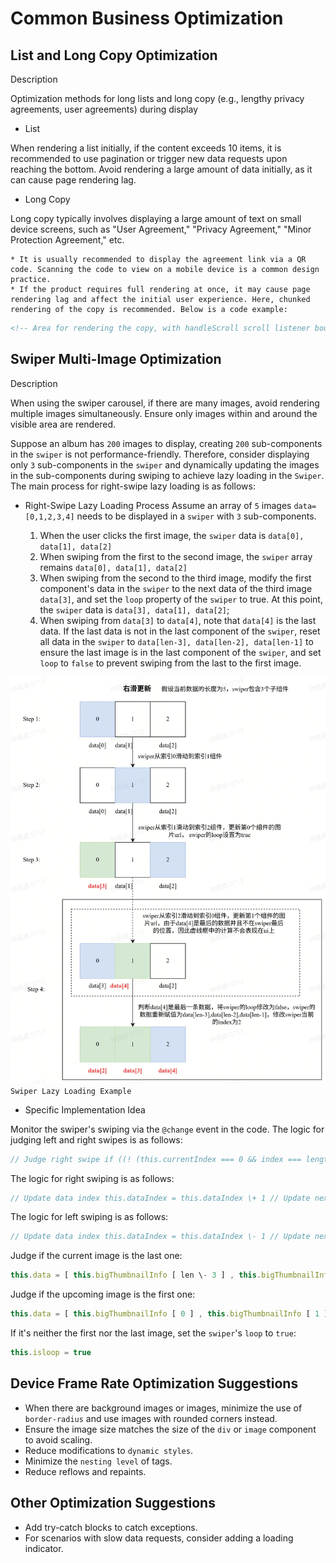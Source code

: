 <!-- 源地址: https://iot.mi.com/vela/quickapp/en/guide/best-practice/business.html -->

# Common Business Optimization

## List and Long Copy Optimization

Description

Optimization methods for long lists and long copy (e.g., lengthy privacy agreements, user agreements) during display

  * List

When rendering a list initially, if the content exceeds 10 items, it is recommended to use pagination or trigger new data requests upon reaching the bottom. Avoid rendering a large amount of data initially, as it can cause page rendering lag.

  * Long Copy

Long copy typically involves displaying a large amount of text on small device screens, such as "User Agreement," "Privacy Agreement," "Minor Protection Agreement," etc.

    * It is usually recommended to display the agreement link via a QR code. Scanning the code to view on a mobile device is a common design practice.
    * If the product requires full rendering at once, it may cause page rendering lag and affect the initial user experience. Here, chunked rendering of the copy is recommended. Below is a code example:
```html
<!-- Area for rendering the copy, with handleScroll scroll listener bound --> < template > < scroll id = " scroll " scroll-y = " true " class = " scroll " onscroll = " handleScroll " > < div id = " content " class = " connent " > < block if = " {{currentKey >= 0}} " > < text class = " header-1 " > {{contentArray[0]}} </ text > </ block > < block if = " {{currentKey >= 1}} " > < text class = " header-1 " > {{contentArray[1]}} </ text > </ block > < block if = " {{currentKey >= 2}} " > < text class = " header-1 " > {{contentArray[2]}} </ text > </ block > </ div > </ scroll > </ template > <!-- Save the copy content as an array and record the sequence number of the currently rendered copy --> < script > export default { data : { contentArray : [ { content : 'Copy one..........' } , { content : 'Copy two..........' } , { content : 'Copy three..........' } ] , // Current sequence number of the rendered copy currentKey : 0 , // Current total height currentTHEight : 0 , } // Assign initial value to current total height onReady onReady () { this . $element ('content') . getBoundingClientRect ({ success : (data) => { const { height } = data ; this.currentTHEight = height } }) } // Real-time judgment of scroll height vs. total height; load next copy if near bottom, and reassign total height handleScroll (e) { if (currentTHEight \- e.scrollY < 40) { this.currentKey = currentKey \+ 1 } this . $element ('content') . getBoundingClientRect ({ success : (data) => { const { height } = data ; this.currentTHEight = height } }) } } </ script >
```

## Swiper Multi-Image Optimization

Description

When using the swiper carousel, if there are many images, avoid rendering multiple images simultaneously. Ensure only images within and around the visible area are rendered.

Suppose an album has `200` images to display, creating `200` sub-components in the `swiper` is not performance-friendly. Therefore, consider displaying only `3` sub-components in the `swiper` and dynamically updating the images in the sub-components during swiping to achieve lazy loading in the `Swiper`. The main process for right-swipe lazy loading is as follows:

  * Right-Swipe Lazy Loading Process Assume an array of `5` images `data=[0,1,2,3,4]` needs to be displayed in a `swiper` with `3` sub-components.

    1. When the user clicks the first image, the `swiper` data is `data[0], data[1], data[2]`
    2. When swiping from the first to the second image, the `swiper` array remains `data[0], data[1], data[2]`
    3. When swiping from the second to the third image, modify the first component's data in the `swiper` to the next data of the third image `data[3]`, and set the `loop` property of the `swiper` to true. At this point, the `swiper` data is `data[3], data[1], data[2]`;
    4. When swiping from `data[3]` to `data[4]`, note that `data[4]` is the last data. If the last data is not in the last component of the `swiper`, reset all data in the `swiper` to `data[len-3], data[len-2], data[len-1]` to ensure the last image is in the last component of the `swiper`, and set `loop` to `false` to prevent swiping from the last to the first image.

![alt text](../../images/business-swiper.jpg) `Swiper Lazy Loading Example`

  * Specific Implementation Idea

Monitor the swiper's swiping via the `@change` event in the code. The logic for judging left and right swipes is as follows:
```js
// Judge right swipe if ((! (this.currentIndex === 0 && index === length \- 1) && index > this.currentIndex) || (index === 0 && this.currentIndex === length \- 1)) { } else { }
```

The logic for right swiping is as follows:
```js
// Update data index this.dataIndex = this.dataIndex \+ 1 // Update next right swipe index const updateIndex = this.dataIndex \+ 1 if (updateIndex < this.bigThumbnailInfo.length) { // Update next right swipe to the next image updateItem = this.bigThumbnailInfo [ updateIndex ] // If swiping from the first image if (this.currentIndex === 0) { // Before swiping, it's the first image; update the last in swiper after right swipe this.data [ length \- 1 ] = updateItem resIndex = length \- 1 } else { // console.info("Right swipe: update left") this.data [ this.currentIndex \- 1 ] = updateItem resIndex = this.currentIndex \- 1 } }
```

The logic for left swiping is as follows:
```js
// Update data index this.dataIndex = this.dataIndex \- 1 // Update next right swipe index const updateIndex = this.dataIndex \- 1 // Update next left swipe to the previous image updateItem = this.bigThumbnailInfo [ updateIndex ] if (this.currentIndex === length \- 1) { // Before swiping, it's the last image; update the first in swiper after left swipe this.data [ 0 ] = updateItem resIndex = 0 } else { this.data [ this.currentIndex \+ 1 ] = updateItem resIndex = this.currentIndex \+ 1 }
```

Judge if the current image is the last one:
```js
this.data = [ this.bigThumbnailInfo [ len \- 3 ] , this.bigThumbnailInfo [ len \- 2 ] , this.bigThumbnailInfo [ len \- 1 ] ] indexTemp = 2 this.swiperIndex = this.currentIndex this.isloop = false
```

Judge if the upcoming image is the first one:
```js
this.data = [ this.bigThumbnailInfo [ 0 ] , this.bigThumbnailInfo [ 1 ] , this.bigThumbnailInfo [ 2 ] ] indexTemp = 0 this.swiperIndex = this.currentIndex this.isloop = false
```

If it's neither the first nor the last image, set the `swiper`'s `loop` to `true`:
```js
this.isloop = true
```

## Device Frame Rate Optimization Suggestions

  * When there are background images or images, minimize the use of `border-radius` and use images with rounded corners instead.
  * Ensure the image size matches the size of the `div` or `image` component to avoid scaling.
  * Reduce modifications to `dynamic styles`.
  * Minimize the `nesting level` of tags.
  * Reduce reflows and repaints.

## Other Optimization Suggestions

  * Add try-catch blocks to catch exceptions.
  * For scenarios with slow data requests, consider adding a loading indicator.


